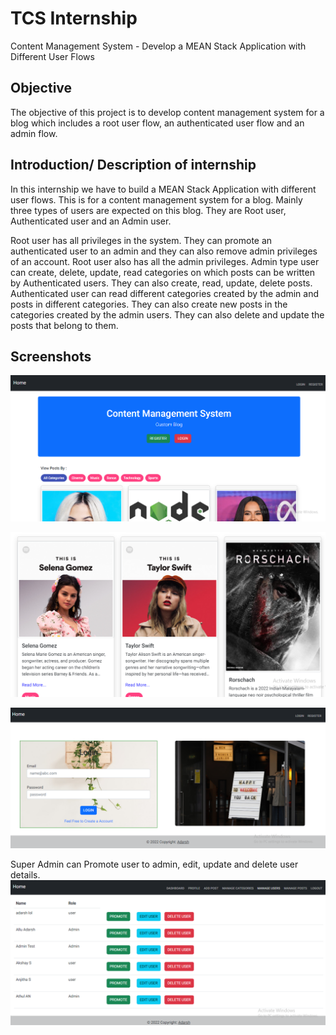 # TCS Internship

Content Management System - Develop a MEAN Stack Application with Different User Flows

## Objective

The objective of this project is to develop content management system for a blog which includes a root user flow, an authenticated user flow and an admin flow.

## Introduction/ Description of internship

In this internship we have to build a MEAN Stack Application with different user flows. This is for a content management system for a blog. Mainly three types of users are expected on this blog. They are Root user, Authenticated user and an Admin user.

Root user has all privileges in the system. They can promote an authenticated user to an admin and they can also remove admin privileges of an account. Root user also has all the admin privileges.
Admin type user can create, delete, update, read categories on which posts can be written by Authenticated users. They can also create, read, update, delete posts.
Authenticated user can read different categories created by the admin and posts in different categories. They can also create new posts in the categories created by the admin users. They can also delete and update the posts that belong to them.


## Screenshots

![Home page](https://github.com/adarsh-2425/Content-Management-System/blob/a1aba79d3c68b38cf90a1021580b07ef544c95ee/Project%20Images/home.PNG)

![HomePage](https://github.com/adarsh-2425/Content-Management-System/blob/533b7a766e54d2d07b3b984b600afe7fc13a534c/Project%20Images/home%202.PNG)

![Login Page](https://github.com/adarsh-2425/Content-Management-System/blob/533b7a766e54d2d07b3b984b600afe7fc13a534c/Project%20Images/login.PNG)

Super Admin can Promote user to admin, edit, update and delete user details.
![Super Admin can Promote user to admin, edit user details and delete user](https://github.com/adarsh-2425/Content-Management-System/blob/533b7a766e54d2d07b3b984b600afe7fc13a534c/Project%20Images/manage%20user%20by%20Admin.PNG)




